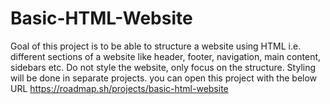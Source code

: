 # Basic-HTML-Website
Goal of this project is to be able  to structure a website using HTML i.e. different sections of a website like header, footer, navigation, main content, sidebars etc. Do not style the website, only focus on the structure. Styling will be done in separate projects.
you can open this project with the below URL https://roadmap.sh/projects/basic-html-website